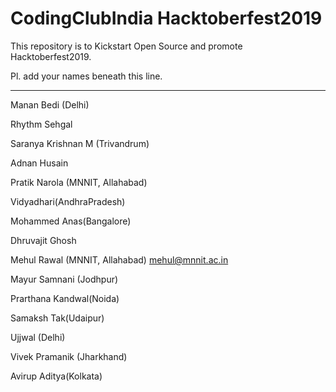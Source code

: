 CodingClubIndia Hacktoberfest2019
==================================================================================

This repository is to Kickstart Open Source and promote Hacktoberfest2019.

Pl. add your names beneath this line.
 
 ---------------------------------------------------------------------------------


Manan Bedi (Delhi)

Rhythm Sehgal

Saranya Krishnan M (Trivandrum)

 Adnan Husain 

 Pratik Narola (MNNIT, Allahabad)

 Vidyadhari(AndhraPradesh)

 Mohammed Anas(Bangalore)
 
 Dhruvajit Ghosh 

Mehul Rawal (MNNIT, Allahabad)  mehul@mnnit.ac.in

Mayur Samnani (Jodhpur)

Prarthana Kandwal(Noida)

Samaksh Tak(Udaipur)

Ujjwal (Delhi)

Vivek Pramanik (Jharkhand)

Avirup Aditya(Kolkata)
